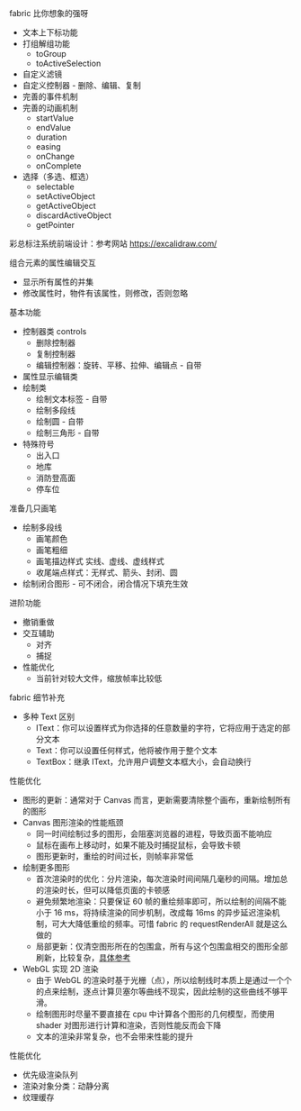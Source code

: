 fabric 比你想象的强呀
* 文本上下标功能
* 打组解组功能
  * toGroup
  * toActiveSelection
* 自定义滤镜
* 自定义控制器 - 删除、编辑、复制
* 完善的事件机制
* 完善的动画机制
  * startValue
  * endValue
  * duration
  * easing
  * onChange
  * onComplete
* 选择（多选、框选）
  * selectable
  * setActiveObject
  * getActiveObject
  * discardActiveObject
  * getPointer

彩总标注系统前端设计：参考网站 https://excalidraw.com/

组合元素的属性编辑交互
* 显示所有属性的并集
* 修改属性时，物件有该属性，则修改，否则忽略

基本功能
* 控制器类 controls
  * 删除控制器
  * 复制控制器
  * 编辑控制器：旋转、平移、拉伸、编辑点 - 自带
* 属性显示编辑类
* 绘制类
  * 绘制文本标签 - 自带
  * 绘制多段线
  * 绘制圆 - 自带
  * 绘制三角形 - 自带
* 特殊符号
  * 出入口
  * 地库
  * 消防登高面
  * 停车位

准备几只画笔
* 绘制多段线
  * 画笔颜色
  * 画笔粗细
  * 画笔描边样式 实线、虚线、虚线样式
  * 收尾端点样式：无样式、箭头、封闭、圆
* 绘制闭合图形 - 可不闭合，闭合情况下填充生效

进阶功能
* 撤销重做
* 交互辅助
  * 对齐
  * 捕捉
* 性能优化
  * 当前针对较大文件，缩放帧率比较低

fabric 细节补充
* 多种 Text 区别
  * IText：你可以设置样式为你选择的任意数量的字符，它将应用于选定的部分文本
  * Text：你可以设置任何样式，他将被作用于整个文本
  * TextBox：继承 IText，允许用户调整文本框大小，会自动换行

性能优化
* 图形的更新：通常对于 Canvas 而言，更新需要清除整个画布，重新绘制所有的图形
* Canvas 图形渲染的性能瓶颈
  * 同一时间绘制过多的图形，会阻塞浏览器的进程，导致页面不能响应
  * 鼠标在画布上移动时，如果不能及时捕捉鼠标，会导致卡顿
  * 图形更新时，重绘的时间过长，则帧率非常低
* 绘制更多图形
  * 首次渲染时的优化：分片渲染，每次渲染时间间隔几毫秒的间隔。增加总的渲染时长，但可以降低页面的卡顿感
  * 避免频繁地渲染：只要保证 60 帧的重绘频率即可，所以绘制的间隔不能小于 16 ms，将持续渲染的同步机制，改成每 16ms 的异步延迟渲染机制，可大大降低重绘的频率。可惜 fabric 的 requestRenderAll 就是这么做的
  * 局部更新：仅清空图形所在的包围盒，所有与这个包围盒相交的图形全部刷新，比较复杂，[具体参考](https://www.yuque.com/antv/ou292n/pcgt5g)
* WebGL 实现 2D 渲染
  * 由于 WebGL 的渲染时基于光栅（点），所以绘制线时本质上是通过一个个的点来绘制，逐点计算贝塞尔等曲线不现实，因此绘制的这些曲线不够平滑。
  * 绘制图形时尽量不要直接在 cpu 中计算各个图形的几何模型，而使用 shader 对图形进行计算和渲染，否则性能反而会下降
  * 文本的渲染非常复杂，也不会带来性能的提升

性能优化
* 优先级渲染队列
* 渲染对象分类：动静分离
* 纹理缓存